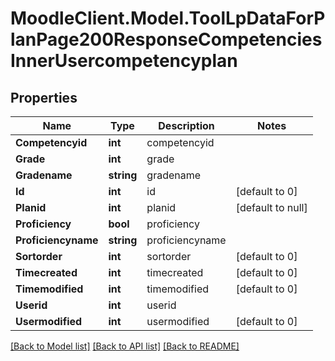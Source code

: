 # MoodleClient.Model.ToolLpDataForPlanPage200ResponseCompetenciesInnerUsercompetencyplan

## Properties

Name | Type | Description | Notes
------------ | ------------- | ------------- | -------------
**Competencyid** | **int** | competencyid | 
**Grade** | **int** | grade | 
**Gradename** | **string** | gradename | 
**Id** | **int** | id | [default to 0]
**Planid** | **int** | planid | [default to null]
**Proficiency** | **bool** | proficiency | 
**Proficiencyname** | **string** | proficiencyname | 
**Sortorder** | **int** | sortorder | [default to 0]
**Timecreated** | **int** | timecreated | [default to 0]
**Timemodified** | **int** | timemodified | [default to 0]
**Userid** | **int** | userid | 
**Usermodified** | **int** | usermodified | [default to 0]

[[Back to Model list]](../README.md#documentation-for-models) [[Back to API list]](../README.md#documentation-for-api-endpoints) [[Back to README]](../README.md)

